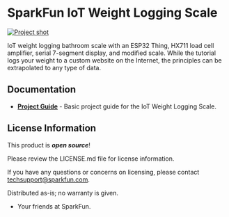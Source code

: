 SparkFun IoT Weight Logging Scale
========================================

[![Project shot](https://cdn.sparkfun.com/r/600-600/assets/learn_tutorials/7/4/1/iot_scale_project_shot.jpg)](https://cdn.sparkfun.com/assets/learn_tutorials/7/4/1/iot_scale_project_shot.jpg)

IoT weight logging bathroom scale with an ESP32 Thing, HX711 load cell amplifier, serial 7-segment display, and modified scale. While the tutorial logs your weight to a custom website on the Internet, the principles can be extrapolated to any type of data. 

Documentation
--------------
* **[Project Guide](https://learn.sparkfun.com/tutorials/iot-weight-logging-scale)** - Basic project guide for the IoT Weight Logging Scale.

License Information
-------------------

This product is _**open source**_! 

Please review the LICENSE.md file for license information. 

If you have any questions or concerns on licensing, please contact techsupport@sparkfun.com.

Distributed as-is; no warranty is given.

- Your friends at SparkFun.

_<COLLABORATION CREDIT>_
